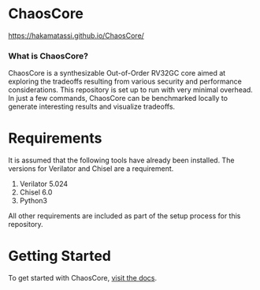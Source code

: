 # ChaosCore

https://hakamatassi.github.io/ChaosCore/

### What is ChaosCore?

ChaosCore is a synthesizable Out-of-Order RV32GC core aimed at exploring the tradeoffs resulting from various security and performance considerations. This repository is set up to run with very minimal overhead. In just a few commands, ChaosCore can be benchmarked locally to generate interesting results and visualize tradeoffs. 

# Requirements 

It is assumed that the following tools have already been installed. The versions for Verilator and Chisel are a requirement.

1) Verilator 5.024
2) Chisel 6.0
3) Python3

All other requirements are included as part of the setup process for this repository.

# Getting Started

To get started with ChaosCore, [visit the docs](https://hakamatassi.github.io/ChaosCore/). 
